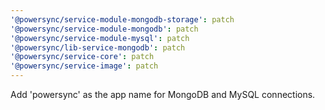 ```yaml
---
'@powersync/service-module-mongodb-storage': patch
'@powersync/service-module-mongodb': patch
'@powersync/service-module-mysql': patch
'@powersync/lib-service-mongodb': patch
'@powersync/service-core': patch
'@powersync/service-image': patch
---
```


Add 'powersync' as the app name for MongoDB and MySQL connections.
